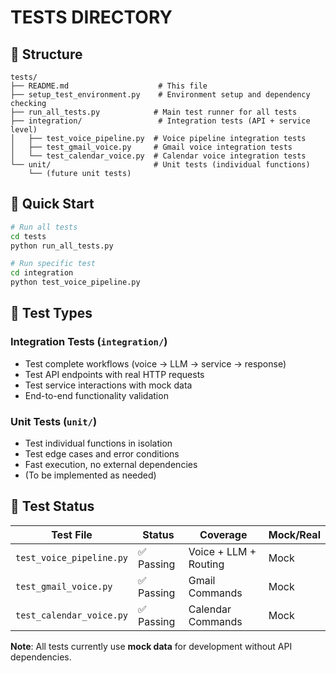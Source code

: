 # TESTS DIRECTORY

## 📂 Structure

```
tests/
├── README.md                    # This file
├── setup_test_environment.py    # Environment setup and dependency checking
├── run_all_tests.py            # Main test runner for all tests
├── integration/                 # Integration tests (API + service level)
│   ├── test_voice_pipeline.py  # Voice pipeline integration tests
│   ├── test_gmail_voice.py     # Gmail voice integration tests
│   └── test_calendar_voice.py  # Calendar voice integration tests
└── unit/                       # Unit tests (individual functions)
    └── (future unit tests)
```

## 🚀 Quick Start

```bash
# Run all tests
cd tests
python run_all_tests.py

# Run specific test
cd integration
python test_voice_pipeline.py
```

## 🧪 Test Types

### **Integration Tests** (`integration/`)
- Test complete workflows (voice → LLM → service → response)
- Test API endpoints with real HTTP requests  
- Test service interactions with mock data
- End-to-end functionality validation

### **Unit Tests** (`unit/`) 
- Test individual functions in isolation
- Test edge cases and error conditions
- Fast execution, no external dependencies
- (To be implemented as needed)

## 📝 Test Status

| Test File | Status | Coverage | Mock/Real |
|-----------|---------|----------|-----------|
| `test_voice_pipeline.py` | ✅ Passing | Voice + LLM + Routing | Mock |
| `test_gmail_voice.py` | ✅ Passing | Gmail Commands | Mock |  
| `test_calendar_voice.py` | ✅ Passing | Calendar Commands | Mock |

**Note**: All tests currently use **mock data** for development without API dependencies. 